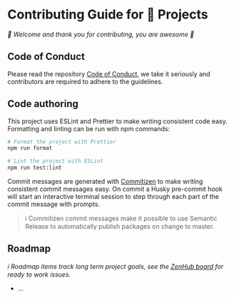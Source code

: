 # Contributing Guide for 🔮 Projects

_👋 Welcome and thank you for contributing, you are awesome 🎉_

## Code of Conduct

Please read the repository [Code of Conduct][], we take it seriously and
contributors are required to adhere to the guidelines.

## Code authoring

This project uses ESLint and Prettier to make writing consistent code easy.
Formatting and linting can be run with npm commands:

```sh
# Format the project with Prettier
npm run format

# Lint the project with ESLint
npm run test:lint
```

Commit messages are generated with [Commitizen][] to make writing consistent
commit messages easy. On commit a Husky pre-commit hook will start an
interactive terminal session to step through each part of the commit message
with prompts.

> ℹ️ Commitizen commit messages make it possible to use Semantic Release to
> automatically publish packages on change to master.

## Roadmap

_ℹ️ Roadmap items track long term project goals, see the [ZenHub board][] for
ready to work issues._

- ...

<!-- Links -->
<!-- prettier-ignore-start -->
[Commitizen]:https://commitizen.github.io/cz-cli/
[Code of Conduct]:../CODE_OF_CONDUCT.md
[ZenHub board]:https://github.com/crystal-ball/react-application-prototype#workspaces/-projects-5b88b5c9af3c0a2186966767/board?repos=195149522
<!-- prettier-ignore-end -->
